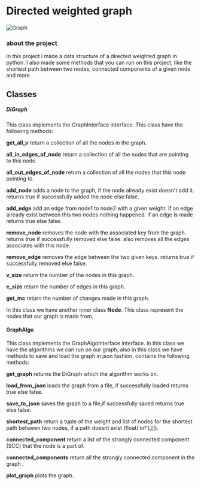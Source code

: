 # Directed weighted graph 

![Graph](https://user-images.githubusercontent.com/41864040/104228878-20404100-5454-11eb-9904-0e4572065ce9.png)

### about the project 
In this project i made a data structure of a directed weighted graph in python.
I also made some methods that you can run on this project, like the shortest path between two nodes,
 connected components of a given node and more.

## Classes

##### DiGraph

This class implements the GraphInterface interface. 
This class have the following methods:

**get_all_v** return a collection of all the nodes in the graph.

**all_in_edges_of_node** return a collection of all the nodes that are pointing to this node.

**all_out_edges_of_node** return a collection of all the nodes that this node pointing to.

**add_node** adds a node to the graph, if the node already exist doesn't add it. returns true if successfully added the 
node else false.
 
**add_edge** add an edge from node1 to node2 with a given weight. if an edge already exist between this two nodes nothing happened.
 if an edge is made returns true else false.

**remove_node** removes the node with the associated key from the graph. returns true if successfully removed else false.
 also removes all the edges associates with this node.
  
 
**remove_edge** removes the edge between the two given keys. returns true if successfully removed else false.

**v_size** return the number of the nodes in this graph.

**e_size** return the number of edges in this graph.

**get_mc** return the number of changes made in this graph.

In this class we have another inner class **Node**.
 This class represent the nodes that our graph is made from.
  
#### GraphAlgo

This class implements the GraphAlgoInterface interface. in this class we have the algorithms we can run on our graph,
also in this class we have methods to save and load the graph in json fashion. contains the following methods:

**get_graph** returns the DiGraph which the algorithm works on.

**load_from_json** loads the graph from a file, if successfully loaded returns true else false.

**save_to_json** saves the graph to a file,if successfully saved returns true else false.

**shortest_path** return a tuple of the weight and list of nodes for the shortest path between two nodes, if a path doesnt exist (float('inf'),[]).

**connected_component** return a list of the strongly connected component (SCC) that the node is a part of.

**connected_components** return all the strongly connected component in the graph .

**plot_graph** plots the graph.
